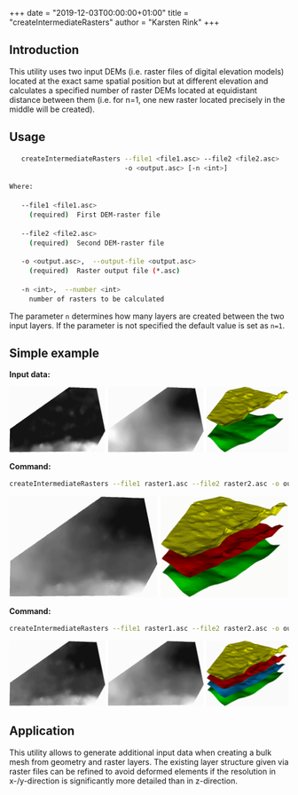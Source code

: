 +++
date = "2019-12-03T00:00:00+01:00"
title = "createIntermediateRasters"
author = "Karsten Rink"
+++

## Introduction

This utility uses two input DEMs (i.e. raster files of digital elevation models) located at the exact same spatial position but at different elevation and calculates a specified number of raster DEMs located at equidistant distance between them (i.e. for n=1, one new raster located precisely in the middle will be created).

## Usage

```bash
   createIntermediateRasters --file1 <file1.asc> --file2 <file2.asc>
                             -o <output.asc> [-n <int>]

Where:

   --file1 <file1.asc>
     (required)  First DEM-raster file

   --file2 <file2.asc>
     (required)  Second DEM-raster file

   -o <output.asc>,  --output-file <output.asc>
     (required)  Raster output file (*.asc)

   -n <int>,  --number <int>
     number of rasters to be calculated
```

The parameter ```n``` determines how many layers are created between the two input layers. If the parameter is not specified the default value is set as ```n=1```.

## Simple example

**Input data:**

![Two input rasters](createIntermediateRasters-input.png "Two input rasters as well as their 3D surface representation. Darker pixels represent values at a lower elevation while brighter pixels represent higher elevaton. In the 3D visualisation, the left-most raster is represented by the green surface and the right-most raster by the yellow surface.")

**Command:**

```bash
createIntermediateRasters --file1 raster1.asc --file2 raster2.asc -o output.asc -n 1
```

![A new raster is created in the exact center between the two input rasters](createIntermediateRasters-output1.png#two-third "A new raster is created in the exact center between the two input rasters. In the 3D representation, the new layer is shown in red.")

**Command:**

```bash
createIntermediateRasters --file1 raster1.asc --file2 raster2.asc -o output.asc -n 2
```

<!-- vale off -->
![For `n=2`, two new raster are generated, represented here in red and blue.](createIntermediateRasters-output2.png "For ```n>1``` multiple rasters are created at equidistant distances between the two input rasters. For ```n=2```, two new rasters are generated, represented here in red and blue.")
<!-- vale on -->

## Application

This utility allows to generate additional input data when creating a bulk mesh from geometry and raster layers. The existing layer structure given via raster files can be refined to avoid deformed elements if the resolution in x-/y-direction is significantly more detailed than in z-direction.
